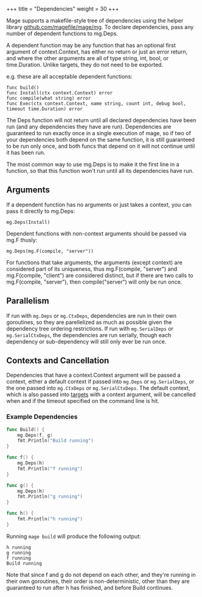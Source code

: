 +++
title = "Dependencies"
weight = 30
+++

Mage supports a makefile-style tree of dependencies using the helper library
[github.com/magefile/mage/mg](https://godoc.org/github.com/magefile/mage/mg). To
declare dependencies, pass any number of dependent functions to mg.Deps.

A dependent function may be any function that has an optional first argument of context.Context, has
either no return or just an error return, and where the other arguments are all of type string, int,
bool, or time.Duration. Unlike targets, they do not need to be exported.

e.g. these are all acceptable dependent functions:

```
func build()
func Install(ctx context.Context) error
func compile(what string) error
func Exec(ctx context.Context, name string, count int, debug bool, timeout time.Duration) error
```

The Deps function will not return until all declared dependencies have been run (and any
dependencies they have are run). Dependencies are guaranteed to run exactly once in a single
execution of mage, so if two of your dependencies both depend on the same function, it is still
guaranteed to be run only once, and both funcs that depend on it will not continue until it has been
run.

The most common way to use mg.Deps is to make it the first line in a function, so that this function won't run until all its dependencies have run.

## Arguments

If a dependent function has no arguments or just takes a context, you can pass it directly to
mg.Deps:

`mg.Deps(Install)`

Dependent functions with non-context arguments should be passed via mg.F thusly:

`mg.Deps(mg.F(compile, "server"))`

For functions that take arguments, the arguments (except context) are considered part of its
uniqueness, thus mg.F(compile, "server") and mg.F(compile, "client") are considered distinct, but if
there are two calls to mg.F(compile, "server"), then compile("server") will only be run once.

## Parallelism

If run with `mg.Deps` or `mg.CtxDeps`, dependencies are run in their own
goroutines, so they are parellelized as much as possible given the dependency
tree ordering restrictions.  If run with `mg.SerialDeps` or `mg.SerialCtxDeps`,
the dependencies are run serially, though each dependency or sub-dependency will
still only ever be run once. 

## Contexts and Cancellation

Dependencies that have a context.Context argument will be passed a context,
either a default context if passed into `mg.Deps` or `mg.SerialDeps`, or the one
passed into `mg.CtxDeps` or `mg.SerialCtxDeps`.  The default context, which is
also passed into [targets](/targets) with a context argument, will be cancelled
when and if the timeout specified on the command line is hit.

### Example Dependencies

```go
func Build() {
    mg.Deps(f, g)
    fmt.Println("Build running")
}

func f() {
    mg.Deps(h)
    fmt.Println("f running")
}

func g() {
    mg.Deps(h)
    fmt.Println("g running")
}

func h() {
    fmt.Println("h running")
}
```

Running `mage build` will produce the following output:

```plain
h running
g running
f running
Build running
```

Note that since f and g do not depend on each other, and they're running in
their own goroutines, their order is non-deterministic, other than they are
guaranteed to run after h has finished, and before Build continues.
